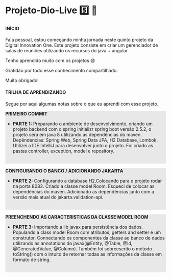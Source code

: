 # Projeto-Dio-Live :five: :rocket:

#### INÍCIO

Fala pessoal, estou começando minha jornada neste quinto projeto da Digital Innovation One. Este projeto consiste em criar um gerenciador de salas de reuniões utilizando os recursos do java + angular.

Tenho aprendido muito com os projetos :smile:

Gratidão por todo esse conhecimento compartilhado.

Muito obrigado!

#### TRILHA DE APRENDIZANDO

Segue por aqui algumas notas sobre o que eu aprendi com esse projeto.

<div style="background-color: #E8E8E8; border-radius: 3px;">
   <p><strong>PRIMEIRO COMMIT</strong></p>
    <ul>
        <li><strong>PARTE 1:</strong> Preparando o ambiente de desenvolvimento, criando um projeto backend com o spring initializr spring boot versão 2.5.2, o projeto será em java 8 utilizando as dependências do maven. Depêndencias: Spring Web, Spring Data JPA, H2 Database, Lombok. Utilizei a IDE IntelliJ para desenvolver junto o projeto. Foi criado as pastas controller, exception, model e repository.</li>
    </ul>
    <br>
</div>
<div style="background-color: #E8E8E8; border-radius: 3px;">
   <p><strong>CONFIGURANDO O BANCO / ADICIONANDO JAKARTA</strong></p>
    <ul>
        <li><strong>PARTE 2:</strong> Configurando a database H2.Colocando para o projeto rodar na porta 8082. Criado a classe model Room. Esqueci de colocar as dependências do maven. Adicionado as dependências junto com a versão mais atual do jakarta.validation-api.</li>
    </ul>
    <br>
</div>

<div style="background-color: #E8E8E8; border-radius: 3px;">
   <p><strong>PREENCHENDO AS CARACTERISTICAS DA CLASSE MODEL ROOM</strong></p>
    <ul>
        <li><strong>PARTE 3:</strong> Importando a lib javax para persistência dos dados. Populando a class model Room com atributos, getters and setter e um construtor. Connectando os componentes da classe ao banco de dados utilizando as annotations do javax(@Entity, @Table, @Id, @GeneratedValue, @Column). Também foi sobreescrito o método toString() com o intuito de retornar todas as informações da classe em formato de string.</li>
    </ul>
    <br>
</div>

